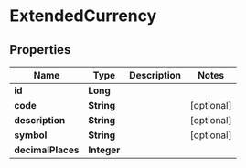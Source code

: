 
# ExtendedCurrency

## Properties
Name | Type | Description | Notes
------------ | ------------- | ------------- | -------------
**id** | **Long** |  | 
**code** | **String** |  |  [optional]
**description** | **String** |  |  [optional]
**symbol** | **String** |  |  [optional]
**decimalPlaces** | **Integer** |  | 




